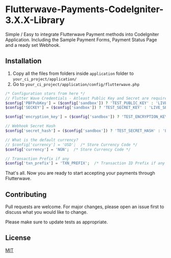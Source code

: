# Flutterwave-Payments-CodeIgniter-3.X.X-Library
Simple / Easy to integrate Flutterwave Payment methods into CodeIgniter Application. Including the Sample Payment Forms, Payment Status Page and a ready set Webhook. 


## Installation

1. Copy all the files from folders inside `application` folder to `your_ci_project/application/`
2. Go to `your_ci_project/application/config/flutterwave.php`

```php
/* Configuration stars from here */
// Flutter Wave Credentials - Atleast Public Key and Secret are required for payment gateway to work.
$config['PBFPubKey'] = ($config['sandbox']) ? 'TEST_PUBLIC_KEY' : 'LIVE_PUBLIC_KEY'; /* Public Key for Sandbox : Live */
$config['SECKEY'] = ($config['sandbox']) ? 'TEST_SECRET_KEY' : 'LIVE_SECRET_KEY'; /* Secret Key for Sandbox : Live */

$config['encryption_key'] = ($config['sandbox']) ? 'TEST_ENCRYPTION_KEY' : 'LIVE_ENCRYPTION_KEY'; /* Encryption Key for Sandbox : Live */

// Webhook Secret Hash 
$config['secret_hash'] = ($config['sandbox']) ? 'TEST_SECRET_HASH' : 'LIVE_SECRET_HASH$'; /* Secret HASH for Sandbox : Live */

// What is the default currency?
// $config['currency'] = 'USD';  /* Store Currency Code */
$config['currency'] = 'NGN';  /* Store Currency Code */

// Transaction Prefix if any
$config['txn_prefix'] = 'TXN_PREFIX';  /* Transaction ID Prefix if any */

```

That's all. Now you are ready to start accepting your payments through Flutterwave.

## Contributing
Pull requests are welcome. For major changes, please open an issue first to discuss what you would like to change.

Please make sure to update tests as appropriate.

## License
[MIT](https://github.com/jaydeepgiri/Flutterwave-Payments-CodeIgniter-3.X.X-Library/blob/master/README.md)
